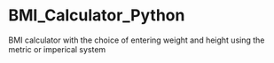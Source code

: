 # BMI_Calculator_Python
BMI calculator with the choice of entering weight and height using the metric or imperical system
